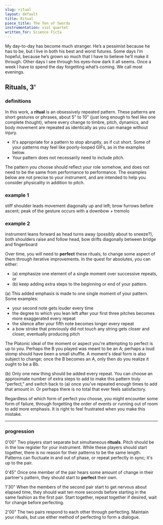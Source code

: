 ```yaml
---
slug: ritual
layout: default
title: Ritual
piece_title: The Ten of Swords
instrumentation: viol quartet
written_for: Science Ficta
---
```


<div class="main-text narrative" markdown="1">
My day-to-day has become much stranger. He’s a pessimist because he has to be, but I live in both his best and worst futures. Some days I’m hopeful, because he’s grown so much that I have to believe he’ll make it through. Other days I see through his eyes–how dark it all seems. Once a week I have to spend the day forgetting what’s coming. We call most evenings.
</div>

## Rituals, 3'

<div class="main-text" markdown="1">

### definitions

In this work, a **ritual** is an obsessively repeated pattern. These patterns are short gestures or phrases, about 5" to 10" (just long enough to feel like one complete thought), where every change to timbre, pitch, dynamics, and body movement are repeated as identically as you can manage without injury.

* It's appropriate for a pattern to stop abruptly, as if cut short. Some of your patterns may feel like poorly-looped GIFs, as in the examples below.
* Your pattern does not necessarily need to include pitch.

The pattern you choose should reflect your role somehow, and does not need to be the same from performance to performance. The examples below are not precise to your instrument, and are intended to help you consider physicality in addition to pitch.
</div>

<div class="ex-gif a"></div>
<div class="ex-svg a">
	<h3>example 1</h3>
	<p>stiff shoulder leads movement diagonally up and left; brow furrows before ascent; peak of the gesture occurs with a downbow + tremolo</p>
	<!-- <object type="image/svg+xml" data="assets/svg/ritual-1a.svg"></object> -->
</div>
<div class="ex-gif b"></div>
<div class="ex-svg b">
	<h3>example 2</h3>
	<p>instrument leans forward as head turns away (possibly about to sneeze?), both shoulders raise and follow head, bow drifts diagonally between bridge and fingerboard</p>
	<!-- <object type="image/svg+xml" data="assets/svg/ritual-2a.svg"></object> -->
</div>

<div class="main-text" markdown="1">

Over time, you will need to **perfect** these rituals, to change some aspect of them through iterative improvements. In the quest for absolutes, you can either:

* (a) emphasize one element of a single moment over successive repeats, or
* (b) keep adding extra steps to the beginning or end of your pattern.

(a) This added emphasis is made to one single moment of your pattern. Some examples:

* your second note gets louder every time
* the degree to which you lean left after your first three pitches becomes more exaggerated every repeat
* the silence after your fifth note becomes longer every repeat
* a bow stroke that previously did not touch any string gets closer and closer, eventually producing pitch

The Platonic ideal of the moment or aspect you're attempting to perfect is up to you. Perhaps the B you played was meant to be an A; perhaps a loud stomp should have been a small shuffle. A moment's ideal form is also subject to change; once the B becomes an A, only then do you realize it ought to be a Bb.

(b) Only one new thing should be added every repeat. You can choose an approximate number of extra steps to add to make this pattern truly "perfect," and switch back to (a) once you've repeated enough times to add that amount in. Or perhaps there is no total that ever feels satisfactory.

Regardless of which form of perfect you choose, you might encounter some form of failure, through forgetting the order of events or running out of room to add more emphasis. <span class="weep">It is right to feel frustrated when you make this mistake.</span>

---

### progression

<span class="time">0'00"</span>
Two players start separate but simultaneous **rituals**. Pitch should be in the low register for your instrument. While these players should start together, there is no reason for their patterns to be the same length. Patterns can fluctuate in and out of phase, or repeat perfectly in sync; it's up to the pair.

<span class="time">0'45"</span>
Once one member of the pair <span>hears some amount of change</span> in their partner's pattern, they should start to **perfect** their own.

<span class="time">1'30"</span>
When the members of the second pair <span>start to get nervous about elapsed time</span>, they should wait ten more seconds before starting in the same fashion as the first pair. Start together, repeat together if desired, wait for change before perfecting.

<span class="time">2'00"</span>
The two pairs respond to each other through perfecting. Maintain your rituals, but use either method of perfecting to form a dialogue.

</div>
<!-- 
- something other than 5" for the silence: think about actual times!!!
- 2" rituals. "A ritual is a short gesture, phrase, in which every change etc etc." Define the thing. "Examples of rituals below": Make it clear what a ritual is!
- "as you repeat, choose one aspect to perfect as you repeat, one thing that gets more clear, drastic, destructive, or other." Make one thing more exponential. Choose one aspect to focus on, one "moment" in time, such as, "more clear" is confusing, "more noticeable."
- Fuss around with this whole block a little more!
- something between looking natural and looking mechanical: the gestures you produce should be related to the sound you're making

is it a musical unfolding, how does that change the energy of the musicians?

- physical producing the musical, rather than the other way around
- if we're collectively obsessive, how is that different than being obsessive alone? tribalism?
- obsession: there's a depth we can achieve here, which can be useful, or can be very bad. what are the pros/cons of obsessing, what can this touch on? what are the complexities of that? you hit depth, but also go crazy? blindedness of being so inside of something that you can't see outside of it.
- what someone else sees as beautiful?

rituals: do one thing a lot. pick a wide pitch range?

breaking: stop everything, occasionally, either for complete silence or to play one of the melodic fragments

numbing: choose one thing to remove from your pattern, or stop moving some parts of your body
forgetting: as you were
remembering: stop what you're doing
deferring: play one of the melodic fragments

together: move toward unison. sporadic shorter rituals that die out after X repeats

 -->


